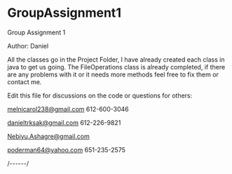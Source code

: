 # GroupAssignment1
Group Assignment 1

Author: Daniel

All the classes go in the Project Folder, I have already created each class in java to get us going.
The FileOperations class is already completed, if there are any problems with it or it needs more methods feel free to fix them or contact me.

Edit this file for discussions on the code or questions for others:

melnicarol238@gmail.com 612-600-3046

danieltrksak@gmail.com 612-226-9821

Nebiyu.Ashagre@gmail.com

poderman64@yahoo.com 651-235-2575

/------/

